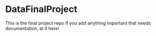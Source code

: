 # DataFinalProject
This is the final project repo
If you add anything important that needs documentation, at it here!

